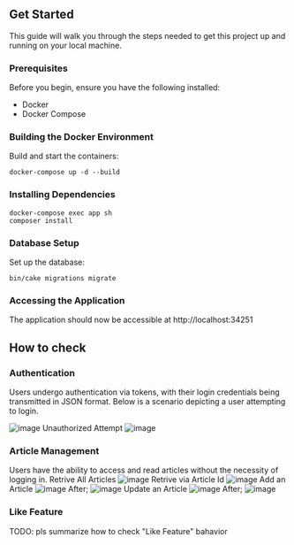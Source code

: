 ## Get Started

This guide will walk you through the steps needed to get this project up and running on your local machine.

### Prerequisites

Before you begin, ensure you have the following installed:

- Docker
- Docker Compose

### Building the Docker Environment

Build and start the containers:

```
docker-compose up -d --build
```

### Installing Dependencies

```
docker-compose exec app sh
composer install
```

### Database Setup

Set up the database:

```
bin/cake migrations migrate
```

### Accessing the Application

The application should now be accessible at http://localhost:34251

## How to check

### Authentication
Users undergo authentication via tokens, with their login credentials being transmitted in JSON format. 
Below is a scenario depicting a user attempting to login.

![image](https://github.com/sumstudent/coding-test-php/assets/61895002/a5c8f96d-5cc5-4ca2-8bca-2cea2deddc14)
Unauthorized Attempt
![image](https://github.com/sumstudent/coding-test-php/assets/61895002/ea936f7a-bdc8-4a3f-b11e-19c4357db21b)


### Article Management
Users have the ability to access and read articles without the necessity of logging in.
Retrive All Articles
![image](https://github.com/sumstudent/coding-test-php/assets/61895002/8859cc8f-a918-4b68-bbc1-9d8ba85552d1)
Retrive via Article Id
![image](https://github.com/sumstudent/coding-test-php/assets/61895002/9c6fdfff-ed69-4af8-a640-2901c19749d2)
Add an Article
![image](https://github.com/sumstudent/coding-test-php/assets/61895002/4f66176a-eb56-4493-937f-6a84c3d646dc)
After;
![image](https://github.com/sumstudent/coding-test-php/assets/61895002/cc1f4fdc-2977-4a0f-b1e2-bc35c02f9153)
Update an Article
![image](https://github.com/sumstudent/coding-test-php/assets/61895002/d617f3e0-1f66-4e30-8a50-6d0123c8810f)
After;
![image](https://github.com/sumstudent/coding-test-php/assets/61895002/58182c10-d4c3-45e2-91f9-4dfc7700a119)




### Like Feature

TODO: pls summarize how to check "Like Feature" bahavior
